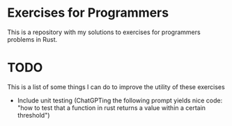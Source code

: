 # Exercises for Programmers
This is a repository with my solutions to exercises for programmers problems in Rust.

# TODO
This is a list of some things I can do to improve the utility of these
exercises

- Include unit testing (ChatGPTing the following prompt yields nice code:
"how to test that a function in rust returns a value within a certain
threshold")

